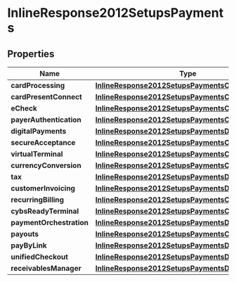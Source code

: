 
# InlineResponse2012SetupsPayments

## Properties
Name | Type | Description | Notes
------------ | ------------- | ------------- | -------------
**cardProcessing** | [**InlineResponse2012SetupsPaymentsCardProcessing**](InlineResponse2012SetupsPaymentsCardProcessing.md) |  |  [optional]
**cardPresentConnect** | [**InlineResponse2012SetupsPaymentsCardProcessing**](InlineResponse2012SetupsPaymentsCardProcessing.md) |  |  [optional]
**eCheck** | [**InlineResponse2012SetupsPaymentsCardProcessing**](InlineResponse2012SetupsPaymentsCardProcessing.md) |  |  [optional]
**payerAuthentication** | [**InlineResponse2012SetupsPaymentsCardProcessing**](InlineResponse2012SetupsPaymentsCardProcessing.md) |  |  [optional]
**digitalPayments** | [**InlineResponse2012SetupsPaymentsDigitalPayments**](InlineResponse2012SetupsPaymentsDigitalPayments.md) |  |  [optional]
**secureAcceptance** | [**InlineResponse2012SetupsPaymentsCardProcessing**](InlineResponse2012SetupsPaymentsCardProcessing.md) |  |  [optional]
**virtualTerminal** | [**InlineResponse2012SetupsPaymentsCardProcessing**](InlineResponse2012SetupsPaymentsCardProcessing.md) |  |  [optional]
**currencyConversion** | [**InlineResponse2012SetupsPaymentsCardProcessing**](InlineResponse2012SetupsPaymentsCardProcessing.md) |  |  [optional]
**tax** | [**InlineResponse2012SetupsPaymentsDigitalPayments**](InlineResponse2012SetupsPaymentsDigitalPayments.md) |  |  [optional]
**customerInvoicing** | [**InlineResponse2012SetupsPaymentsDigitalPayments**](InlineResponse2012SetupsPaymentsDigitalPayments.md) |  |  [optional]
**recurringBilling** | [**InlineResponse2012SetupsPaymentsCardProcessing**](InlineResponse2012SetupsPaymentsCardProcessing.md) |  |  [optional]
**cybsReadyTerminal** | [**InlineResponse2012SetupsPaymentsCardProcessing**](InlineResponse2012SetupsPaymentsCardProcessing.md) |  |  [optional]
**paymentOrchestration** | [**InlineResponse2012SetupsPaymentsDigitalPayments**](InlineResponse2012SetupsPaymentsDigitalPayments.md) |  |  [optional]
**payouts** | [**InlineResponse2012SetupsPaymentsCardProcessing**](InlineResponse2012SetupsPaymentsCardProcessing.md) |  |  [optional]
**payByLink** | [**InlineResponse2012SetupsPaymentsDigitalPayments**](InlineResponse2012SetupsPaymentsDigitalPayments.md) |  |  [optional]
**unifiedCheckout** | [**InlineResponse2012SetupsPaymentsDigitalPayments**](InlineResponse2012SetupsPaymentsDigitalPayments.md) |  |  [optional]
**receivablesManager** | [**InlineResponse2012SetupsPaymentsDigitalPayments**](InlineResponse2012SetupsPaymentsDigitalPayments.md) |  |  [optional]



